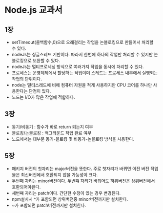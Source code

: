# **Node.js 교과서**

## **1장**

- setTimeout(콜백함수,0)으로 오래걸리는 작업을 논블로킹으로 만들어서 처리할 수 있다.
- nodeJs는 싱글스레드 기반이다. 따라서 한번에 하나의 작업만 처리할 수 있지만 논블로킹으로 보완할 수 있다.
- nodeJs는 멀티프로세싱 방식으로 여러가지 작업을 동시에 처리할 수 있다.
- 프로세스는 운영체제에서 할당하는 작업이며 스레드는 프로세스 내부에서 실행되는 작업의 단위이다.
- node는 멀티스레드에 비해 컴퓨터 자원을 적게 사용하지만 CPU 코어를 하나만 사용한다는 단점이 있다.
- 노드는 I/O가 많은 작업에 적합하다.

## **3장**

- 동기/비동기 : 함수가 바로 return 되는지 여부
- 블로킹/논블로킹 : 백그라운드 작업 완료 여부
- 노드에서는 대부분 동기-블로킹 및 비동기-논블로킹 방식을 사용한다.

## **5장**

- 패키지 버전의 첫자리는 major버전을 뜻한다. 주로 첫자리가 바뀌면 이전 버전 작업물은 최신버전에서 호환되지 않을 가능성이 크다.
- 두번째 자리는 minor버전이다. 두번쨰 자리가 바뀌어도 하위버전은 상위버전에서 호환되어야한다.
- 새번쨰 자리는 patch이다. 간단한 수정이 있는 경우 변경된다.
- npm설치시 ^가 포함되면 상위버전중 minor버전까지만 설치한다.
- ~가 포함되면 patch버전까지만 설치한다.
